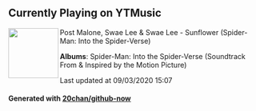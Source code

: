 ## Currently Playing on YTMusic

[<img align="left" width="100" src="https://lh3.googleusercontent.com/IBwK4LOs4sO-Cd-_5YO4XC2B2N1hvyBvKfr60tT_ljIuwmOuVWWW2NypbcvzKgScVAbRsWEYbmsjfcm2cw">](https://music.youtube.com/channel/UCyD3XWRK9ko-izf2nBSFitw)

Post Malone, Swae Lee & Swae Lee - Sunflower (Spider-Man: Into the Spider-Verse)

**Albums**: Spider-Man: Into the Spider-Verse (Soundtrack From & Inspired by the Motion Picture)

Last updated at 09/03/2020 15:07

#### Generated with [20chan/github-now](https://github.com/20chan/github-now)


<!--
**20chan/20chan** is a ✨ _special_ ✨ repository because its `README.md` (this file) appears on your GitHub profile.

Here are some ideas to get you started:

- 🔭 I’m currently working on ...
- 🌱 I’m currently learning ...
- 👯 I’m looking to collaborate on ...
- 🤔 I’m looking for help with ...
- 💬 Ask me about ...
- 📫 How to reach me: ...
- 😄 Pronouns: ...
- ⚡ Fun fact: ...
-->
